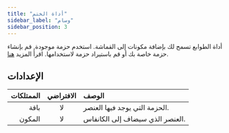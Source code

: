 ```yaml
---
title: "أداة الختم"
sidebar_label: "وسام"
sidebar_position: 3
---
```


أداة الطوابع تسمح لك بإضافة مكونات إلى القماشة. استخدم حزمة موجودة, قم بإنشاء حزمة خاصة بك أو قم باستيراد حزمة لاستخدامها. اقرأ المزيد [هنا](../pack).

## الإعدادات

| الممتلكات | الافتراضي | الوصف                           |
| ---------:|:---------:|:------------------------------- |
|      باقة |    لا     | الحزمة التي يوجد فيها العنصر.   |
|    المكون |    لا     | العنصر الذي سيضاف إلى الكانفاس. |
